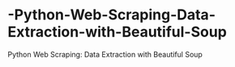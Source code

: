 # -Python-Web-Scraping-Data-Extraction-with-Beautiful-Soup
 Python Web Scraping: Data Extraction with Beautiful Soup
